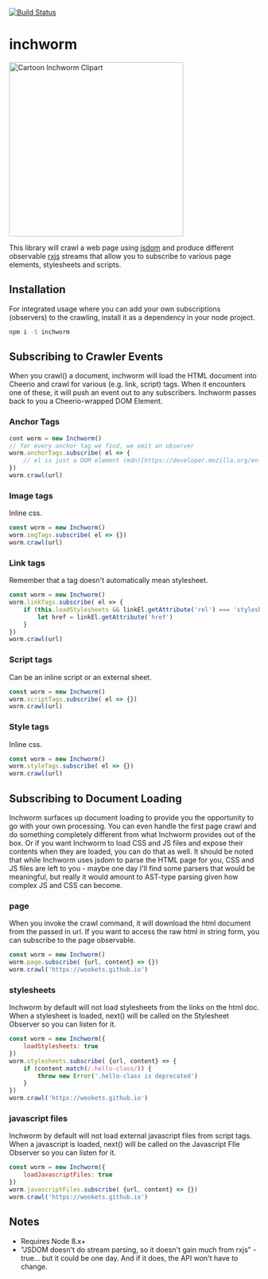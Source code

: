 
[![Build Status](https://travis-ci.org/wookets/inchworm.svg?branch=master)](https://travis-ci.org/wookets/inchworm)

# inchworm

<a href="http://worldartsme.com/cartoon-inchworm-clipart.html" title="Clipart from WorldArtsMe"><img title="Cartoon Inchworm Clipart" width="350" src="http://worldartsme.com/images/cartoon-inchworm-clipart-1.jpg"/> </a>

This library will crawl a web page using [jsdom](https://github.com/jsdom/jsdom) and produce different observable [rxjs](http://reactivex.io/rxjs/) streams that allow you to subscribe to various page elements, stylesheets and scripts. 

## Installation

For integrated usage where you can add your own subscriptions (observers) to the crawling, install it as a dependency in your node project.

```bash
npm i -S inchworm
```

## Subscribing to Crawler Events

When you crawl() a document, inchworm will load the HTML document into Cheerio and crawl for various (e.g. link, script) tags. When it encounters one of these, it will push an event out to any subscribers. Inchworm passes back to you a Cheerio-wrapped DOM Element. 

### Anchor Tags

```javascript
cont worm = new Inchworm()
// for every anchor tag we find, we emit an observer
worm.anchorTags.subscribe( el => {
	// el is just a DOM element (mdn)[https://developer.mozilla.org/en-US/docs/Web/API/Element]
})
worm.crawl(url)
```

### Image tags

Inline css.

```javascript 
const worm = new Inchworm()
worm.imgTags.subscribe( el => {})
worm.crawl(url)
```
### Link tags

Remember that a <link> tag doesn't automatically mean stylesheet.

```javascript 
const worm = new Inchworm()
worm.linkTags.subscribe( el => {
	if (this.loadStylesheets && linkEl.getAttribute('rel') === 'stylesheet') {
		let href = linkEl.getAttribute('href')
	}
})
worm.crawl(url)
```

### Script tags

Can be an inline script or an external sheet.

```javascript 
const worm = new Inchworm()
worm.scriptTags.subscribe( el => {})
worm.crawl(url)
```

### Style tags

Inline css.

```javascript 
const worm = new Inchworm()
worm.styleTags.subscribe( el => {})
worm.crawl(url)
```

## Subscribing to Document Loading

Inchworm surfaces up document loading to provide you the opportunity to go with your own processing. You can even handle the first page crawl and do something completely different from what Inchworm provides out of the box. Or if you want Inchworm to load CSS and JS files and expose their contents when they are loaded, you can do that as well. It should be noted that while Inchworm uses jsdom to parse the HTML page for you, CSS and JS files are left to you - maybe one day I'll find some parsers that would be meaningful, but really it would amount to AST-type parsing given how complex JS and CSS can become. 

### page

When you invoke the crawl command, it will download the html document from the passed in url. If you want to access the raw html in string form, you can subscribe to the page observable.  

```javascript
const worm = new Inchworm()
worm.page.subscribe( {url, content} => {})
worm.crawl('https://wookets.github.io')
```

### stylesheets

Inchworm by default will not load stylesheets from the links on the html doc. When a stylesheet is loaded, next() will be called
on the Stylesheet Observer so you can listen for it. 

```javascript
const worm = new Inchworm({
	loadStylesheets: true
})
worm.stylesheets.subscribe( {url, content} => {
	if (content.match(/.hello-class/)) {
		throw new Error('.hello-class is deprecated')
	}
})
worm.crawl('https://wookets.github.io')
```

### javascript files

Inchworm by default will not load external javascript files from script tags. When a javascript is loaded, next() will be called on the Javascript FIle Observer so you can listen for it. 

```javascript
const worm = new Inchworm({
	loadJavascriptFiles: true
})
worm.javascriptFiles.subscribe( {url, content} => {})
worm.crawl('https://wookets.github.io')
```

## Notes

* Requires Node 8.x+
* "JSDOM doesn't do stream parsing, so it doesn't gain much from rxjs" - true... but it could be one day. And if it does, the API won't have to change. 
